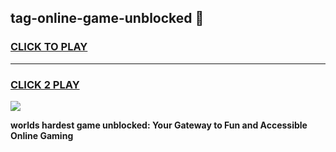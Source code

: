 
## tag-online-game-unblocked 👋
<h3>
<a href="https://premium.freeplayer.one?title=tag-online-game-unblocked&ref=14F">CLICK TO PLAY</a></h3>
<hr>

<h3>
<a href="https://premium.freeplayer.one?title=tag-online-game-unblocked&ref=14F">CLICK 2 PLAY</a>
  
</h3>

<a href="https://premium.freeplayer.one?title=tag-online-game-unblocked&ref=12F/"><img src="https://clearcache.store/games.png"></a>


**worlds hardest game unblocked: Your Gateway to Fun and Accessible Online Gaming**
